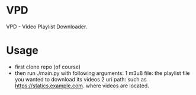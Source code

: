# VPD
VPD - Video Playlist Downloader.

# Usage
- first clone repo (of course)
- then run ./main.py with following arguments:
1 m3u8 file: the playlist file you wanted to download its videos
2 uri path: such as https://statics.example.com. where videos are located.
